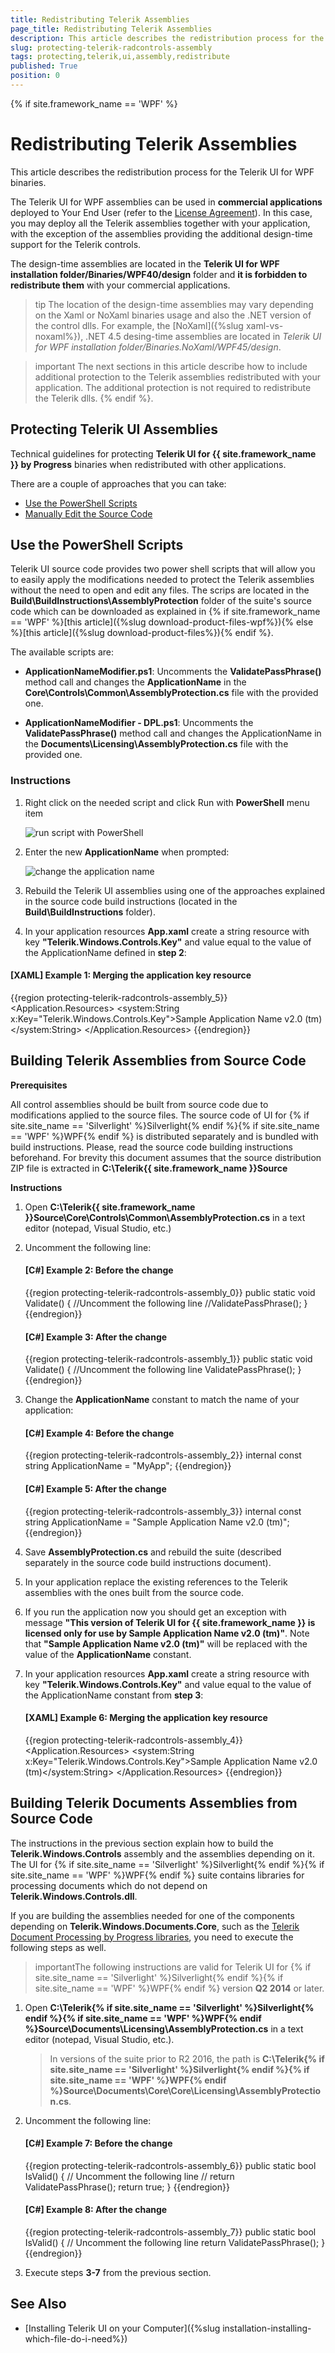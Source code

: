 ```yaml
---
title: Redistributing Telerik Assemblies
page_title: Redistributing Telerik Assemblies
description: This article describes the redistribution process for the Telerik UI for WPF and Silverlight binaries. 
slug: protecting-telerik-radcontrols-assembly
tags: protecting,telerik,ui,assembly,redistribute
published: True
position: 0
---
```


{% if site.framework_name == 'WPF' %}
# Redistributing Telerik Assemblies

This article describes the redistribution process for the Telerik UI for WPF binaries. 

The Telerik UI for WPF assemblies can be used in __commercial applications__ deployed to Your End User (refer to the [License Agreement](https://www.telerik.com/purchase/license-agreement/wpf-dlw-s)). In this case, you may deploy all the Telerik assemblies together with your application, with the exception of the assemblies providing the additional design-time support for the Telerik controls. 

The design-time assemblies are located in the __Telerik UI for WPF installation folder/Binaries/WPF40/design__ folder and __it is forbidden to redistribute them__ with your commercial applications.

>tip The location of the design-time assemblies may vary depending on the Xaml or NoXaml binaries usage and also the .NET version of the control dlls. For example, the [NoXaml]({%slug xaml-vs-noxaml%}), .NET 4.5 desing-time assemblies are located in  *Telerik UI for WPF installation folder/Binaries.NoXaml/WPF45/design*.

>important The next sections in this article describe how to include additional protection to the Telerik assemblies redistributed with your application. The additional protection is not required to redistribute the Telerik dlls.
{% endif %}. 

## Protecting Telerik UI Assemblies

Technical guidelines for protecting **Telerik UI for {{ site.framework_name }} by Progress** binaries when redistributed with other applications.
     
There are a couple of approaches that you can take:
* [Use the PowerShell Scripts](#use-the-powershell-scripts)
* [Manually Edit the Source Code](#building-telerik-assemblies-from-source-code)

## Use the PowerShell Scripts

Telerik UI source code provides two power shell scripts that will allow you to easily apply the modifications needed to protect the Telerik assemblies without the need to open and edit any files. The scrips are located in the **Build\BuildInstructions\AssemblyProtection** folder of the suite's source code which can be downloaded as explained in {% if site.framework_name == 'WPF' %}[this article]({%slug download-product-files-wpf%}){% else %}[this article]({%slug download-product-files%}){% endif %}. 

The available scripts are: 

* **ApplicationNameModifier.ps1**: Uncomments the **ValidatePassPhrase()** method call and changes the **ApplicationName** in the **Core\Controls\Common\AssemblyProtection.cs** file with the provided one. 

* **ApplicationNameModifier - DPL.ps1**: Uncomments the **ValidatePassPhrase()** method call and changes the ApplicationName in the **Documents\Licensing\AssemblyProtection.cs** file with the provided one.

### Instructions

1. Right click on the needed script and click Run with **PowerShell** menu item

	![run script with PowerShell](images/installation-powershell-image1.png)

2. Enter the new **ApplicationName** when prompted: 

	![change the application name](images/installation-powershell-image2.png)

3. Rebuild the Telerik UI assemblies using one of the approaches explained in the source code build instructions (located in the **Build\BuildInstructions** folder). 

4. In your application resources **App.xaml** create a string resource with key __"Telerik.Windows.Controls.Key"__ and value equal to the value of the ApplicationName defined in **step 2**:

#### __[XAML] Example 1: Merging the application key resource__ 	
{{region protecting-telerik-radcontrols-assembly_5}}
	<Application 
	      xmlns="http://schemas.microsoft.com/client/2007"
	      xmlns:x="http://schemas.microsoft.com/winfx/2006/xaml" 
	      xmlns:system="clr-namespace:System;assembly=mscorlib"
	      x:Class="...">
	        <Application.Resources>
	            <system:String x:Key="Telerik.Windows.Controls.Key">Sample Application Name v2.0 (tm)</system:String>
	        </Application.Resources>
	</Application>
{{endregion}}

## Building Telerik Assemblies from Source Code 

__Prerequisites__

All control assemblies should be built from source code due to modifications applied to the source files. The source code of UI for {% if site.site_name == 'Silverlight' %}Silverlight{% endif %}{% if site.site_name == 'WPF' %}WPF{% endif %} is distributed separately and is bundled with build instructions. Please, read the source code building instructions beforehand. For brevity this document assumes that the source distribution ZIP file is extracted in **C:\Telerik{{ site.framework_name }}Source**
        
__Instructions__

1. Open **C:\Telerik{{ site.framework_name }}Source\Core\Controls\Common\AssemblyProtection.cs** in a text editor (notepad, Visual Studio, etc.)

2. Uncomment the following line:

	#### __[C#] Example 2: Before the change__ 	
	{{region protecting-telerik-radcontrols-assembly_0}}
        public static void Validate()
		{
		    //Uncomment the following line
		    //ValidatePassPhrase();
		}
	{{endregion}}
	
	#### __[C#] Example 3: After the change__ 		
	{{region protecting-telerik-radcontrols-assembly_1}}
        public static void Validate()
		{
		    //Uncomment the following line
		    ValidatePassPhrase();
		}
	{{endregion}}

3. Change the **ApplicationName** constant to match the name of your application:

	#### __[C#] Example 4: Before the change__ 		
	{{region protecting-telerik-radcontrols-assembly_2}}
		internal const string ApplicationName = "MyApp";
	{{endregion}}
	
	#### __[C#] Example 5: After the change__ 		
	{{region protecting-telerik-radcontrols-assembly_3}}
		internal const string ApplicationName = "Sample Application Name v2.0 (tm)";
	{{endregion}}

4. Save __AssemblyProtection.cs__ and rebuild the suite (described separately in the source code build instructions document).
            
5. In your application replace the existing references to the Telerik assemblies with the ones built from the source code.

6. If you run the application now you should get an exception with message **"This version of Telerik UI for {{ site.framework_name }} is licensed only for use by Sample Application Name v2.0 (tm)"**. Note that **"Sample Application Name v2.0 (tm)"** will be replaced with the value of the **ApplicationName** constant.

7. In your application resources **App.xaml** create a string resource with key __"Telerik.Windows.Controls.Key"__ and value equal to the value of the ApplicationName constant from **step 3**:

	#### __[XAML] Example 6: Merging the application key resource__ 	
	{{region protecting-telerik-radcontrols-assembly_4}}
		<Application 
			  xmlns="http://schemas.microsoft.com/client/2007"
			  xmlns:x="http://schemas.microsoft.com/winfx/2006/xaml" 
			  xmlns:system="clr-namespace:System;assembly=mscorlib"
			  x:Class="...">
				<Application.Resources>
					<system:String x:Key="Telerik.Windows.Controls.Key">Sample Application Name v2.0 (tm)</system:String>
				</Application.Resources>
		</Application>
	{{endregion}}

<!-- -->

## Building Telerik Documents Assemblies from Source Code

The instructions in the previous section explain how to build the **Telerik.Windows.Controls** assembly and the assemblies depending on it. The UI for {% if site.site_name == 'Silverlight' %}Silverlight{% endif %}{% if site.site_name == 'WPF' %}WPF{% endif %} suite contains libraries for processing documents which do not depend on **Telerik.Windows.Controls.dll**. 

If you are building the assemblies needed for one of the components depending on **Telerik.Windows.Documents.Core**, such as the [Telerik Document Processing by Progress libraries](https://docs.telerik.com/devtools/document-processing/introduction), you need to execute the following steps as well.
        
>importantThe following instructions are valid for Telerik UI for {% if site.site_name == 'Silverlight' %}Silverlight{% endif %}{% if site.site_name == 'WPF' %}WPF{% endif %} version __Q2 2014__ or later.
          
1. Open **C:\Telerik{% if site.site_name == 'Silverlight' %}Silverlight{% endif %}{% if site.site_name == 'WPF' %}WPF{% endif %}Source\Documents\Licensing\AssemblyProtection.cs** in a text editor (notepad, Visual Studio, etc.).

	> In versions of the suite prior to R2 2016, the path is **C:\Telerik{% if site.site_name == 'Silverlight' %}Silverlight{% endif %}{% if site.site_name == 'WPF' %}WPF{% endif %}Source\Documents\Core\Core\Licensing\AssemblyProtection.cs**.            

2. Uncomment the following line:
            
	#### __[C#] Example 7: Before the change__  
	{{region protecting-telerik-radcontrols-assembly_6}}
		public static bool IsValid()
		{
			// Uncomment the following line
			// return ValidatePassPhrase();
			return true;
		}
	{{endregion}}

	#### __[C#] Example 8: After the change__  
	{{region protecting-telerik-radcontrols-assembly_7}}
		public static bool IsValid()
		{
			// Uncomment the following line
			return ValidatePassPhrase();
		}
	{{endregion}}

<!-- -->

3. Execute steps **3-7** from the previous section.

## See Also  
* [Installing Telerik UI on your Computer]({%slug installation-installing-which-file-do-i-need%})